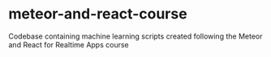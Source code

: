 # meteor-and-react-course
Codebase containing machine learning scripts created following the Meteor and React for Realtime Apps course
